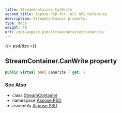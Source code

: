 ```yaml
---
title: StreamContainer.CanWrite
second_title: Aspose.PSD for .NET API Reference
description: StreamContainer property. 
type: docs
weight: 40
url: /net/aspose.psd/streamcontainer/canwrite/
---
```

{{< psd/tize >}}
## StreamContainer.CanWrite property

```csharp
public virtual bool CanWrite { get; }
```

### See Also

* class [StreamContainer](../)
* namespace [Aspose.PSD](../../streamcontainer/)
* assembly [Aspose.PSD](../../../)


